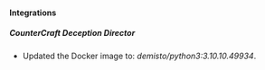 #### Integrations
##### CounterCraft Deception Director
- Updated the Docker image to: *demisto/python3:3.10.10.49934*.
